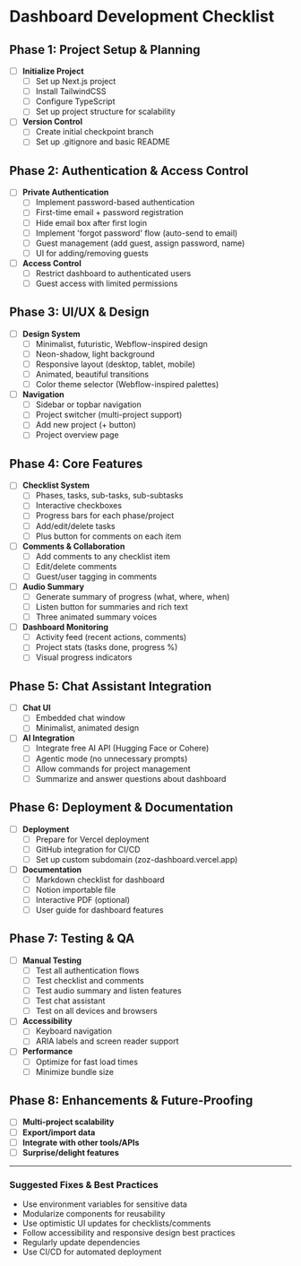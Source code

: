 # Dashboard Development Checklist

## Phase 1: Project Setup & Planning
- [ ] **Initialize Project**
  - [ ] Set up Next.js project
  - [ ] Install TailwindCSS
  - [ ] Configure TypeScript
  - [ ] Set up project structure for scalability
- [ ] **Version Control**
  - [ ] Create initial checkpoint branch
  - [ ] Set up .gitignore and basic README

## Phase 2: Authentication & Access Control
- [ ] **Private Authentication**
  - [ ] Implement password-based authentication
  - [ ] First-time email + password registration
  - [ ] Hide email box after first login
  - [ ] Implement 'forgot password' flow (auto-send to email)
  - [ ] Guest management (add guest, assign password, name)
  - [ ] UI for adding/removing guests
- [ ] **Access Control**
  - [ ] Restrict dashboard to authenticated users
  - [ ] Guest access with limited permissions

## Phase 3: UI/UX & Design
- [ ] **Design System**
  - [ ] Minimalist, futuristic, Webflow-inspired design
  - [ ] Neon-shadow, light background
  - [ ] Responsive layout (desktop, tablet, mobile)
  - [ ] Animated, beautiful transitions
  - [ ] Color theme selector (Webflow-inspired palettes)
- [ ] **Navigation**
  - [ ] Sidebar or topbar navigation
  - [ ] Project switcher (multi-project support)
  - [ ] Add new project (+ button)
  - [ ] Project overview page

## Phase 4: Core Features
- [ ] **Checklist System**
  - [ ] Phases, tasks, sub-tasks, sub-subtasks
  - [ ] Interactive checkboxes
  - [ ] Progress bars for each phase/project
  - [ ] Add/edit/delete tasks
  - [ ] Plus button for comments on each item
- [ ] **Comments & Collaboration**
  - [ ] Add comments to any checklist item
  - [ ] Edit/delete comments
  - [ ] Guest/user tagging in comments
- [ ] **Audio Summary**
  - [ ] Generate summary of progress (what, where, when)
  - [ ] Listen button for summaries and rich text
  - [ ] Three animated summary voices
- [ ] **Dashboard Monitoring**
  - [ ] Activity feed (recent actions, comments)
  - [ ] Project stats (tasks done, progress %)
  - [ ] Visual progress indicators

## Phase 5: Chat Assistant Integration
- [ ] **Chat UI**
  - [ ] Embedded chat window
  - [ ] Minimalist, animated design
- [ ] **AI Integration**
  - [ ] Integrate free AI API (Hugging Face or Cohere)
  - [ ] Agentic mode (no unnecessary prompts)
  - [ ] Allow commands for project management
  - [ ] Summarize and answer questions about dashboard

## Phase 6: Deployment & Documentation
- [ ] **Deployment**
  - [ ] Prepare for Vercel deployment
  - [ ] GitHub integration for CI/CD
  - [ ] Set up custom subdomain (zoz-dashboard.vercel.app)
- [ ] **Documentation**
  - [ ] Markdown checklist for dashboard
  - [ ] Notion importable file
  - [ ] Interactive PDF (optional)
  - [ ] User guide for dashboard features

## Phase 7: Testing & QA
- [ ] **Manual Testing**
  - [ ] Test all authentication flows
  - [ ] Test checklist and comments
  - [ ] Test audio summary and listen features
  - [ ] Test chat assistant
  - [ ] Test on all devices and browsers
- [ ] **Accessibility**
  - [ ] Keyboard navigation
  - [ ] ARIA labels and screen reader support
- [ ] **Performance**
  - [ ] Optimize for fast load times
  - [ ] Minimize bundle size

## Phase 8: Enhancements & Future-Proofing
- [ ] **Multi-project scalability**
- [ ] **Export/import data**
- [ ] **Integrate with other tools/APIs**
- [ ] **Surprise/delight features**

---

### Suggested Fixes & Best Practices
- Use environment variables for sensitive data
- Modularize components for reusability
- Use optimistic UI updates for checklists/comments
- Follow accessibility and responsive design best practices
- Regularly update dependencies
- Use CI/CD for automated deployment 